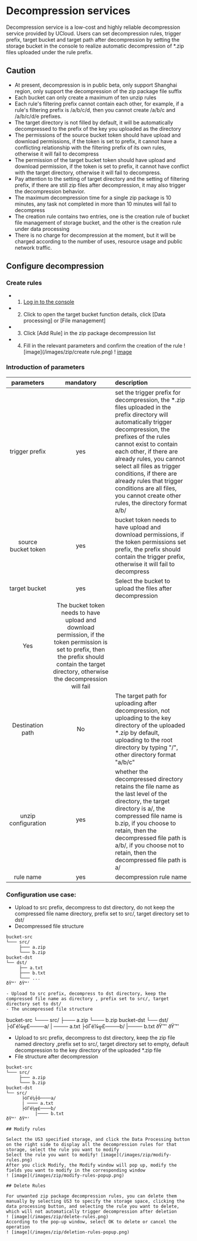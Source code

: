 # Decompression services

Decompression service is a low-cost and highly reliable decompression service provided by UCloud. Users can set decompression rules, trigger prefix, target bucket and target path after decompression by setting the storage bucket in the console to realize automatic decompression of *.zip files uploaded under the rule prefix.


## Caution

- At present, decompression is in public beta, only support Shanghai region, only support the decompression of the zip package file suffix
- Each bucket can only create a maximum of ten unzip rules
- Each rule's filtering prefix cannot contain each other, for example, if a rule's filtering prefix is /a/b/c/d, then you cannot create /a/b/c and /a/b/c/d/e prefixes.
- The target directory is not filled by default, it will be automatically decompressed to the prefix of the key you uploaded as the directory
- The permissions of the source bucket token should have upload and download permissions, if the token is set to prefix, it cannot have a conflicting relationship with the filtering prefix of its own rules, otherwise it will fail to decompress
- The permission of the target bucket token should have upload and download permission, if the token is set to prefix, it cannot have conflict with the target directory, otherwise it will fail to decompress.
- Pay attention to the setting of target directory and the setting of filtering prefix, if there are still zip files after decompression, it may also trigger the decompression behavior.
- The maximum decompression time for a single zip package is 10 minutes, any task not completed in more than 10 minutes will fail to decompress
- The creation rule contains two entries, one is the creation rule of bucket file management of storage bucket, and the other is the creation rule under data processing
- There is no charge for decompression at the moment, but it will be charged according to the number of uses, resource usage and public network traffic.

## Configure decompression

### Create rules

- 1. [Log in to the console](https://console.ucloud.cn/ufile/ufile)
- 2. Click to open the target bucket function details, click [Data processing] or [File management]
- 3. Click [Add Rule] in the zip package decompression list
- 4. Fill in the relevant parameters and confirm the creation of the rule
! [image](/images/zip/create rule.png)
! [image](/images/zip/rules.png)

### Introduction of parameters


| parameters | mandatory | description |
|:---------------:|:---------------------------:|:------------------------------|
| trigger prefix | yes | set the trigger prefix for decompression, the *.zip files uploaded in the prefix directory will automatically trigger decompression, the prefixes of the rules cannot exist to contain each other, if there are already rules, you cannot select all files as trigger conditions, if there are already rules that trigger conditions are all files, you cannot create other rules, the directory format a/b/ |
| source bucket token | yes | bucket token needs to have upload and download permissions, if the token permissions set prefix, the prefix should contain the trigger prefix, otherwise it will fail to decompress |
| target bucket | yes | Select the bucket to upload the files after decompression|
| Yes | The bucket token needs to have upload and download permission, if the token permission is set to prefix, then the prefix should contain the target directory, otherwise the decompression will fail |
| Destination path | No | The target path for uploading after decompression, not uploading to the key directory of the uploaded *.zip by default, uploading to the root directory by typing "/", other directory format "a/b/c" | Yes
| unzip configuration | yes | whether the decompressed directory retains the file name as the last level of the directory, the target directory is a/, the compressed file name is b.zip, if you choose to retain, then the decompressed file path is a/b/, if you choose not to retain, then the decompressed file path is a/ |
| rule name | yes | decompression rule name |


### Configuration use case:

- Upload to src prefix, decompress to dst directory, do not keep the compressed file name directory, prefix set to src/, target directory set to dst/
- Decompressed file structure
```
bucket-src
└─── src/
     ├─── a.zip
     └─── b.zip
bucket-dst
└── dst/
     ├── a.txt
     ├─── b.txt
     └─── ...
ðŸ™' ðŸ™'

- Upload to src prefix, decompress to dst directory, keep the compressed file name as directory , prefix set to src/, target directory set to dst/
- The uncompressed file structure
```
bucket-src
└─── src/
     ├─── a.zip
     └─── b.zip
bucket-dst
└── dst/
      ├óΓé¼╦£────a/
      | ──── a.txt
      ├óΓé¼╦£────b/
           |──── b.txt
ðŸ™' ðŸ™'
- Upload to src prefix, decompress to dst directory, keep the zip file named directory ,prefix set to src/, target directory set to empty, default decompression to the key directory of the uploaded *.zip file
- File structure after decompression
```
bucket-src
└─── src/
     ├─── a.zip
     └─── b.zip
bucket-dst
└── src/
      ├óΓé¼┼ô────a/
      | ──── a.txt
      ├óΓé¼╦£────b/
           |──── b.txt
ðŸ™' ðŸ™'

## Modify rules

Select the US3 specified storage, and click the Data Processing button on the right side to display all the decompression rules for that storage, select the rule you want to modify
Select the rule you want to modify! [image](/images/zip/modify-rules.png)
After you click Modify, the Modify window will pop up, modify the fields you want to modify in the corresponding window
! [image](/images/zip/modify-rules-popup.png)

## Delete Rules

For unwanted zip package decompression rules, you can delete them manually by selecting US3 to specify the storage space, clicking the data processing button, and selecting the rule you want to delete, which will not automatically trigger decompression after deletion
! [image](/images/zip/delete-rules.png)
According to the pop-up window, select OK to delete or cancel the operation
! [image](/images/zip/deletion-rules-popup.png)

